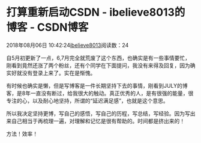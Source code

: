 # 打算重新启动CSDN - ibelieve8013的博客 - CSDN博客





2018年08月06日 10:42:24[ibelieve8013](https://me.csdn.net/ibelieve8013)阅读数：24








自5月初更新了一点，6,7月完全就荒废了这个东西，也确实是有一些事情要忙，刚看到竟然还涨了两个粉丝，还有个同学在下面提问，我没有来得及回复，因为确实好就没有登录上来了。实在是惭愧。

有时候也确实是懒，但是写博客是一件长期坚持下去的事情，刚看到JULY的博客，是8年一直没有断过，给我很大的触动。真正优秀的人，是有很强的能量，很专注的心，以及耐心地坚持，所谓的“延迟满足感”，也就是这个意思。

所以我决定坚持更博，写自己的感悟，写自己的历程，写总结，写经验。因为写出来自己相当于再梳理一遍，对理解和记忆是很有帮助的。时间都是挤出来的！

方法！效率！



